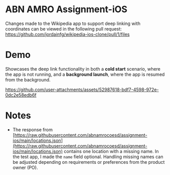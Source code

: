 # ABN AMRO Assignment-iOS

Changes made to the Wikipedia app to support deep linking with coordinates can be viewed in the following pull request:
https://github.com/jordainfg/wikipedia-ios-clone/pull/1/files

# Demo
Showcases the deep link functionality in both a **cold start** scenario, where the app is not running, and a **background launch**, where the app is resumed from the background.

https://github.com/user-attachments/assets/52987618-bdf7-4598-972e-0dc2e58edb6f

# Notes

- The response from [https://raw.githubusercontent.com/abnamrocoesd/assignment-ios/main/locations.json](https://raw.githubusercontent.com/abnamrocoesd/assignment-ios/main/locations.json) contains one location with a missing name. In the test app, I made the `name` field optional. Handling missing names can be adjusted depending on requirements or preferences from the product owner (PO).
